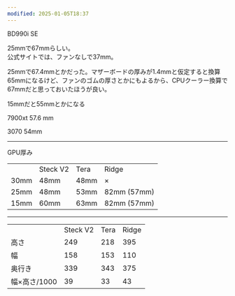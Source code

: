 ```yaml
---
modified: 2025-01-05T18:37
---
```

  

BD990i SE

25mmで67mmらしい。  
公式サイトでは、ファンなしで37mm。  

25mmで67.4mmとかだった。マザーボードの厚みが1.4mmと仮定すると換算65mmになるけど、ファンのゴムの厚さとかにもよるから、CPUクーラー換算で67mmだと思っておいたほうが良い。

15mmだと55mmとかになる

  

7900xt 57.6 mm

3070 54mm

  

---

  

GPU厚み

|   |   |   |   |
|---|---|---|---|
||Steck V2|Tera|Ridge|
|30mm|48mm|48mm|×|
|25mm|48mm|53mm|82mm (57mm)|
|15mm|60mm|63mm|82mm (57mm)|

---

|   |   |   |   |
|---|---|---|---|
||Steck V2|Tera|Ridge|
|高さ|249|218|395|
|幅|158|153|110|
|奥行き|339|343|375|
|幅×高さ/1000|39|33|43|